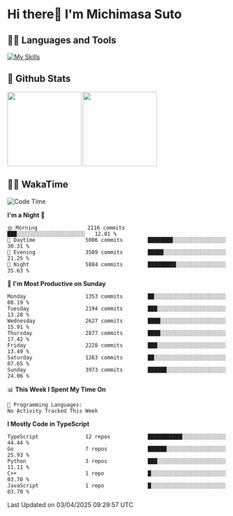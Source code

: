 # Hi there👋 I'm Michimasa Suto

## 🧑‍💻 Languages and Tools
[![My Skills](https://skillicons.dev/icons?i=ts,nextjs,react,vue,python,go,aws,docker,nodejs,redux,solidity,firebase,gcp,js,bootstrap,tailwind,materialui,html,css,wordpress,xd,figma,raspberrypi,arduino)](https://skillicons.dev)

<!--
**Suto-Michimasa/Suto-Michimasa** is a ✨ _special_ ✨ repository because its `README.md` (this file) appears on your GitHub profile.

Here are some ideas to get you started:

- 🔭 I’m currently working on ...
- 🌱 I’m currently learning ...
- 👯 I’m looking to collaborate on ...
- 🤔 I’m looking for help with ...
- 💬 Ask me about ...
- 📫 How to reach me: ...
- 😄 Pronouns: ...
- ⚡ Fun fact: ...
-->
## 💎 Github Stats

<div>
  <img height="170" align="left" src="https://github-readme-stats.vercel.app/api?username=Suto-michimasa&count_private=true&show_icons=true&theme=dark" />
  <img height="170" src="https://github-readme-stats.vercel.app/api/top-langs/?username=Suto-michimasa&langs_count=8&layout=compact&theme=dark" />
</div>

<!-- ## 🏆 GitHub Profile Trophy

<img width="800" src="https://github-profile-trophy.vercel.app/?username=Suto-michimasa&theme=onedark&no-frame=true"/>
 -->

## 🧑‍💻 WakaTime
<!--START_SECTION:waka-->
![Code Time](http://img.shields.io/badge/Code%20Time-647%20hrs%202%20mins-blue)

**I'm a Night 🦉** 

```text
🌞 Morning                2116 commits        ███░░░░░░░░░░░░░░░░░░░░░░   12.81 % 
🌆 Daytime                5006 commits        ████████░░░░░░░░░░░░░░░░░   30.31 % 
🌃 Evening                3509 commits        █████░░░░░░░░░░░░░░░░░░░░   21.25 % 
🌙 Night                  5884 commits        █████████░░░░░░░░░░░░░░░░   35.63 % 
```
📅 **I'm Most Productive on Sunday** 

```text
Monday                   1353 commits        ██░░░░░░░░░░░░░░░░░░░░░░░   08.19 % 
Tuesday                  2194 commits        ███░░░░░░░░░░░░░░░░░░░░░░   13.28 % 
Wednesday                2627 commits        ████░░░░░░░░░░░░░░░░░░░░░   15.91 % 
Thursday                 2877 commits        ████░░░░░░░░░░░░░░░░░░░░░   17.42 % 
Friday                   2228 commits        ███░░░░░░░░░░░░░░░░░░░░░░   13.49 % 
Saturday                 1263 commits        ██░░░░░░░░░░░░░░░░░░░░░░░   07.65 % 
Sunday                   3973 commits        ██████░░░░░░░░░░░░░░░░░░░   24.06 % 
```


📊 **This Week I Spent My Time On** 

```text
💬 Programming Languages: 
No Activity Tracked This Week
```

**I Mostly Code in TypeScript** 

```text
TypeScript               12 repos            ███████████░░░░░░░░░░░░░░   44.44 % 
Go                       7 repos             ██████░░░░░░░░░░░░░░░░░░░   25.93 % 
Python                   3 repos             ███░░░░░░░░░░░░░░░░░░░░░░   11.11 % 
C++                      1 repo              █░░░░░░░░░░░░░░░░░░░░░░░░   03.70 % 
JavaScript               1 repo              █░░░░░░░░░░░░░░░░░░░░░░░░   03.70 % 
```




 Last Updated on 03/04/2025 09:29:57 UTC
<!--END_SECTION:waka-->
